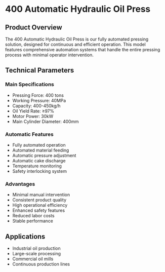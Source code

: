 # 400 Automatic Hydraulic Oil Press

## Product Overview

The 400 Automatic Hydraulic Oil Press is our fully automated pressing solution, designed for continuous and efficient operation. This model features comprehensive automation systems that handle the entire pressing process with minimal operator intervention.

## Technical Parameters

### Main Specifications
- Pressing Force: 400 tons
- Working Pressure: 40MPa
- Capacity: 400-450kg/h
- Oil Yield Rate: ≥97%
- Motor Power: 30kW
- Main Cylinder Diameter: 400mm

### Automatic Features
- Fully automated operation
- Automated material feeding
- Automatic pressure adjustment
- Automatic cake discharge
- Temperature monitoring
- Safety interlocking system

### Advantages
- Minimal manual intervention
- Consistent product quality
- High operational efficiency
- Enhanced safety features
- Reduced labor costs
- Stable performance

## Applications

- Industrial oil production
- Large-scale processing
- Commercial oil mills
- Continuous production lines
